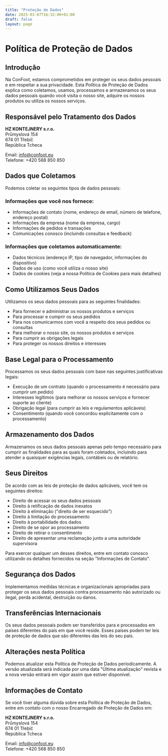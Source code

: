 ```yaml
---
title: "Proteção de Dados"
date: 2025-03-07T16:32:00+01:00
draft: false
layout: page
---
```


# Política de Proteção de Dados

## Introdução

Na ConFoot, estamos comprometidos em proteger os seus dados pessoais e em respeitar a sua privacidade. Esta Política de Proteção de Dados explica como coletamos, usamos, processamos e armazenamos os seus dados pessoais quando você visita o nosso site, adquire os nossos produtos ou utiliza os nossos serviços.

## Responsável pelo Tratamento dos Dados

**HZ KONTEJNERY s.r.o.**  
Průmyslová 154  
674 01 Třebíč  
República Tcheca

Email: info@confoot.eu  
Telefone: +420 568 850 850

## Dados que Coletamos

Podemos coletar os seguintes tipos de dados pessoais:

### Informações que você nos fornece:
- Informações de contato (nome, endereço de email, número de telefone, endereço postal)
- Informações da empresa (nome da empresa, cargo)
- Informações de pedidos e transações
- Comunicações conosco (incluindo consultas e feedback)

### Informações que coletamos automaticamente:
- Dados técnicos (endereço IP, tipo de navegador, informações do dispositivo)
- Dados de uso (como você utiliza o nosso site)
- Dados de cookies (veja a nossa Política de Cookies para mais detalhes)

## Como Utilizamos Seus Dados

Utilizamos os seus dados pessoais para as seguintes finalidades:

- Para fornecer e administrar os nossos produtos e serviços
- Para processar e cumprir os seus pedidos
- Para nos comunicarmos com você a respeito dos seus pedidos ou consultas
- Para melhorar o nosso site, os nossos produtos e serviços
- Para cumprir as obrigações legais
- Para proteger os nossos direitos e interesses

## Base Legal para o Processamento

Processamos os seus dados pessoais com base nas seguintes justificativas legais:

- Execução de um contrato (quando o processamento é necessário para cumprir um pedido)
- Interesses legítimos (para melhorar os nossos serviços e fornecer suporte ao cliente)
- Obrigação legal (para cumprir as leis e regulamentos aplicáveis)
- Consentimento (quando você concordou explicitamente com o processamento)

## Armazenamento dos Dados

Armazenamos os seus dados pessoais apenas pelo tempo necessário para cumprir as finalidades para as quais foram coletados, incluindo para atender a quaisquer exigências legais, contábeis ou de relatório.

## Seus Direitos

De acordo com as leis de proteção de dados aplicáveis, você tem os seguintes direitos:

- Direito de acessar os seus dados pessoais
- Direito à retificação de dados inexatos
- Direito à eliminação ("direito de ser esquecido")
- Direito à limitação do processamento
- Direito à portabilidade dos dados
- Direito de se opor ao processamento
- Direito de retirar o consentimento
- Direito de apresentar uma reclamação junto a uma autoridade supervisora

Para exercer qualquer um desses direitos, entre em contato conosco utilizando os detalhes fornecidos na seção "Informações de Contato".

## Segurança dos Dados

Implementamos medidas técnicas e organizacionais apropriadas para proteger os seus dados pessoais contra processamento não autorizado ou ilegal, perda acidental, destruição ou danos.

## Transferências Internacionais

Os seus dados pessoais podem ser transferidos para e processados em países diferentes do país em que você reside. Esses países podem ter leis de proteção de dados que são diferentes das leis do seu país.

## Alterações nesta Política

Podemos atualizar esta Política de Proteção de Dados periodicamente. A versão atualizada será indicada por uma data "Última atualização" revista e a nova versão entrará em vigor assim que estiver disponível.

## Informações de Contato

Se você tiver alguma dúvida sobre esta Política de Proteção de Dados, entre em contato com o nosso Encarregado de Proteção de Dados em:

**HZ KONTEJNERY s.r.o.**  
Průmyslová 154  
674 01 Třebíč  
República Tcheca

Email: info@confoot.eu  
Telefone: +420 568 850 850